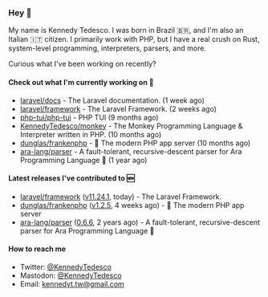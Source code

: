 ### Hey 👋

My name is Kennedy Tedesco. I was born in Brazil 🇧🇷, and I'm also an Italian 🇮🇹 citizen. I primarily work with PHP, but I have a real crush on Rust, system-level programming, interpreters, parsers, and more.

Curious what I've been working on recently?

#### Check out what I'm currently working on 🚀


- [laravel/docs](https://github.com/laravel/docs) - The Laravel documentation. (1 week ago)
- [laravel/framework](https://github.com/laravel/framework) - The Laravel Framework. (2 weeks ago)
- [php-tui/php-tui](https://github.com/php-tui/php-tui) - PHP TUI (9 months ago)
- [KennedyTedesco/monkey](https://github.com/KennedyTedesco/monkey) - The Monkey Programming Language &amp; Interpreter written in PHP. (10 months ago)
- [dunglas/frankenphp](https://github.com/dunglas/frankenphp) - 🧟 The modern PHP app server (10 months ago)
- [ara-lang/parser](https://github.com/ara-lang/parser) - A fault-tolerant, recursive-descent parser for Ara Programming Language 🌲 (1 year ago)

#### Latest releases I've contributed to 🆕


- [laravel/framework](https://github.com/laravel/framework) ([v11.24.1](https://github.com/laravel/framework/releases/tag/v11.24.1), today) - The Laravel Framework.
- [dunglas/frankenphp](https://github.com/dunglas/frankenphp) ([v1.2.5](https://github.com/dunglas/frankenphp/releases/tag/v1.2.5), 4 weeks ago) - 🧟 The modern PHP app server
- [ara-lang/parser](https://github.com/ara-lang/parser) ([0.6.6](https://github.com/ara-lang/parser/releases/tag/0.6.6), 2 years ago) - A fault-tolerant, recursive-descent parser for Ara Programming Language 🌲

#### How to reach me

- Twitter: [@KennedyTedesco](https://twitter.com/KennedyTedesco)
- Mastodon: [@KennedyTedesco](https://fosstodon.org/@KennedyTedesco)
- Email: [kennedyt.tw@gmail.com](mailto://kennedyt.tw@gmail.com)
